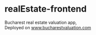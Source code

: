 # realEstate-frontend
Bucharest real estate valuation app,
<br>
Deployed on www.bucharestvaluation.com
